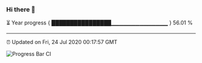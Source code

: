 ### Hi there 👋

⏳ Year progress { ████████████████▁▁▁▁▁▁▁▁▁▁▁▁▁▁ } 56.01 %

---

⏰ Updated on Fri, 24 Jul 2020 00:17:57 GMT

![Progress Bar CI](https://github.com/liununu/liununu/workflows/Progress%20Bar%20CI/badge.svg)
